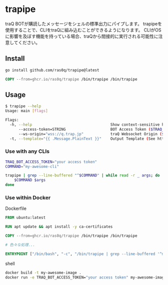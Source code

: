 # trapipe

traQ BOTが購読したメッセージをシェルの標準出力にパイプします。
trapipeを使用することで、CLIをtraQに組み込むことができるようになります。
CLIがOSに影響を及ぼす機能を持っている場合、traQから間接的に実行される可能性に注意してください。

## Install

```bash
go install github.com/ras0q/trapipe@latest
```

```dockerfile
COPY --from=ghcr.io/ras0q/trapipe /bin/trapipe /bin/trapipe
```

## Usage

```bash
$ trapipe --help
Usage: main [flags]

Flags:
  -h, --help                                   Show context-sensitive help.
      --access-token=STRING                    BOT Access Token ($TRAQ_BOT_ACCESS_TOKEN)
      --ws-origin="wss://q.trap.jp"            traQ Websocket Origin ($TRAQ_WS_ORIGIN)
  -t, --template="{{ .Message.PlainText }}"    Output Template (See https://pkg.go.dev/text/template)
```

### Use with any CLIs

```bash
TRAQ_BOT_ACCESS_TOKEN="your access token"
COMMAND="my-awesome-cli"

trapipe | grep --line-buffered "^$COMMAND" | while read -r _ args; do
    $COMMAND $args
done
```

### Use within Docker

Dockerfile

```dockerfile
FROM ubuntu:latest

RUN apt update && apt install -y ca-certificates

COPY --from=ghcr.io/ras0q/trapipe /bin/trapipe /bin/trapipe

# 色々な処理...

ENTRYPOINT ["/bin/bash", "-c", "/bin/trapipe | grep --line-buffered '^my-awesome-cli' | while read -r _ args; do my-awesome-cli $args; done"]
```

shell

```bash
docker build -t my-awesome-image .
docker run -e TRAQ_BOT_ACCESS_TOKEN="your access token" my-awesome-image
```
